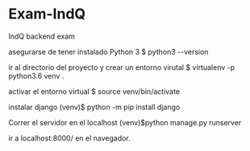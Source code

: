 # Exam-IndQ
IndQ backend exam


asegurarse de tener instalado Python 3
$ python3 --version

ir al directorio del proyecto y crear un entorno virutal
$ virtualenv -p python3.6 venv .

activar el entorno virtual
$ source venv/bin/activate

instalar django
(venv)$ python -m pip install django

Correr el servidor en el localhost
(venv)$python manage.py runserver

ir a localhost:8000/ en el navegador.
